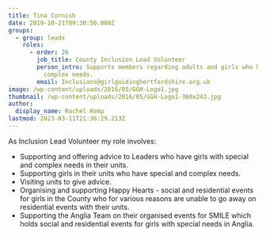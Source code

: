 ```yaml
---
title: Tina Cornish
date: 2019-10-21T09:30:50.000Z
groups:
  - group: leads
    roles:
      - order: 26
        job_title: County Inclusion Lead Volunteer
        person_intro: Supports members regarding adults and girls who have special and
          complex needs.
        email: Inclusions@girlguidinghertfordshire.org.uk
image: /wp-content/uploads/2016/05/GGH-Logo1.jpg
thumbnail: /wp-content/uploads/2016/05/GGH-Logo1-360x243.jpg
author:
  display_name: Rachel Kemp
lastmod: 2023-03-11T21:36:29.213Z
---
```


As Inclusion Lead Volunteer my role involves:

- Supporting and offering advice to Leaders who have girls with special and complex needs in their units.
- Supporting girls in their units who have special and complex needs.
- Visiting units to give advice.
- Organising and supporting Happy Hearts - social and residential events for girls in the County who for various reasons are unable to go away on residential events with their units.
- Supporting the Anglia Team on their organised events for SMILE which holds social and residential events for girls with special needs in Anglia.
